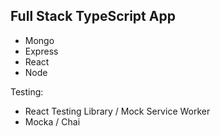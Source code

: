 ## Full Stack TypeScript App

- Mongo
- Express
- React
- Node

Testing:

- React Testing Library / Mock Service Worker
- Mocka / Chai
